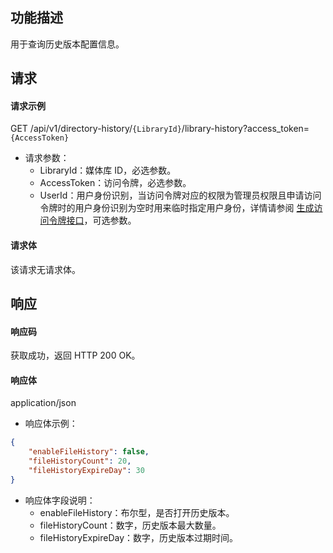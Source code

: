 ## 功能描述

用于查询历史版本配置信息。

## 请求

#### 请求示例  

GET /api/v1/directory-history/`{LibraryId}`/library-history?access_token=`{AccessToken}`

- 请求参数：
    - LibraryId：媒体库 ID，必选参数。
    - AccessToken：访问令牌，必选参数。
    - UserId：用户身份识别，当访问令牌对应的权限为管理员权限且申请访问令牌时的用户身份识别为空时用来临时指定用户身份，详情请参阅 [生成访问令牌接口](https://cloud.tencent.com/document/product/1339/71159)，可选参数。

#### 请求体

该请求无请求体。

## 响应

#### 响应码

获取成功，返回 HTTP 200 OK。

#### 响应体

application/json

- 响应体示例：
```json
{
    "enableFileHistory": false,
    "fileHistoryCount": 20,
    "fileHistoryExpireDay": 30
}
```
- 响应体字段说明：
    - enableFileHistory：布尔型，是否打开历史版本。
    - fileHistoryCount：数字，历史版本最大数量。
    - fileHistoryExpireDay：数字，历史版本过期时间。
